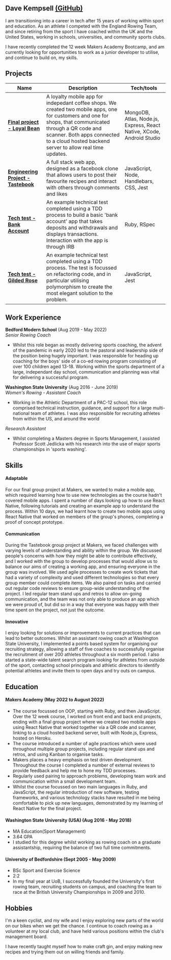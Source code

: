 ## Dave Kempsell [(GitHub)](https://github.com/davekempsell)

I am transitioning into a career in tech after 15 years of working within sport and education. As an athlete I competed with the England Rowing Team, and since retiring from the sport I have coached within the UK and the United States, working in schools, universities, and community sports clubs.

I have recently completed the 12 week Makers Academy Bootcamp, and am currently looking for opportunities to work as a junior developer to utilise, and continue to build on, my skills.

## Projects

| Name                         | Description       | Tech/tools        |
| ---------------------------- | ----------------- | ----------------- |
| [**Final project - Loyal Bean**](https://github.com/davekempsell/bean-app.git)| A loyalty mobile app for indepedant coffee shops. We created two mobile apps, one for customers and one for shops, that communicated through a QR code and scanner. Both apps connected to a cloud hosted backend server to allow real time updates.  | MongoDB, Atlas, Node.js, Express, React Native, XCode, Android Studio |
| [**Engineering Project - Tastebook**](https://github.com/davekempsell/tastebook.git) | A full stack web app, designed as a facebook clone that allows users to post their favourite recipes and interact with others through comments and likes | JavaScript, Node, Handlebars, CSS, Jest |
| [**Tech test - Bank Account**](https://github.com/davekempsell/bank_account_tech_test.git) | An example technical test completed using a TDD process to build a basic 'bank account' app that takes deposits and withdrawals and displays transactions. Interaction with the app is through IRB | Ruby, RSpec |
| [**Tech test - Gilded Rose**](https://github.com/davekempsell/gilded-rose-tech-test.git) | An example technical test completed using a TDD process. The test is focussed on refactoring code, and in particular utilising polymorphism to create the most elegant solution to the problem. | JavaScript, Jest |

## Work Experience

**Bedford Modern School** (Aug 2019 - May 2022)  
_Senior Rowing Coach_

- Whilst this role began as mostly delivering sports coaching, the advent of the pandemic in early 2020 led to the pastoral and leadership side of the position being hugely important. I was responsible for heading up coaching for the boys' side of a co-ed rowing program consisting of over 100 children aged 13-18. Working within the sports department of a large, independant day school, communication and planning was vital for delivering a successful program.

**Washington State University** (Aug 2016 - June 2019)  
_Women's Rowing - Assistant Coach_

- Working in the Athletic Department of a PAC-12 school, this role comprised technical instruction, guidance, and support for a large multi-national team of athletes. I was also responsible for recruiting athletes from within the US, and around the world

_Research Assistant_

- Whilst completing a Masters degree in Sports Management, I assisted Professor Scott Jedlicka with his research into the use of major sports championships in 'sports washing'.

## Skills

#### Adaptable

For our final group project at Makers, we wanted to make a mobile app, which required learning how to use new technologies as the course hadn't covered mobile apps. I spent a number of days looking up how to use React Native, following tutorials and creating an example app to understand the process. Within 10 days, we had learnt how to create two mobile apps using React Native that worked on members of the group's phones, completing a proof of concept prototype. 

#### Communication

During the Tastebook group project at Makers, we faced challenges with varying levels of understanding and ability within the group. We discussed people's concerns with how they might be able to contribute effectively, and I worked with the group to develop processes that would allow us to balance our aims of creating a working app, and ensuring everyone in the group was involved. We used agile processes to create work tickets that had a variety of complexity and used different technologies so that every group member could complete items. We also paired on tasks and carried out regular code reviews to ensure group-wide understanding of the project. I led regular team stand ups and retros to allow on-going communication, and the team was not only able to produce an app which we were proud of, but did so in a way that everyone was happy with their time spent on the project, not just the outcome.

#### Innovative

I enjoy looking for solutions or improvements to current practices that can lead to better outcomes. Whilst an assistant rowing coach at Washington State University, I implemented a points based system for organising our recruiting strategy, allowing a staff of five coaches to successfully organise the recruitment of over 200 athletes throughout a six month period. I also started a state-wide talent search program looking for athletes from outside of the sport, contacting school principals and athletic directors to identify potential athletes and invite them to open days and try outs on campus. 

## Education

#### Makers Academy (May 2022 to August 2022)
- The course focussed on OOP, starting with Ruby, and then JavaScript. Over the 12 week course, I worked on front end and back end projects, ending with a final group project where we created two mobile apps using React Native that worked together via a QR code and scanner, linking to a cloud hosted backend server, built with Node.js, Express, hosted on Heroku.
- The course introduced a number of agile practices which were used throughout multiple group projects, including regular stand ups and retros, and using Kanban to organise tasks.
- Makers places a heavy emphasis on test driven development. Throughout the course I completed a number of external reviews to provide feedback and help me to hone my TDD processes.
- Regularly used pairing to approach problems, developing team work and communication within a small development team.
- Whilst the course focussed on two main languages in Ruby, and JavaScript, the regular introduction of new software, testing frameworks, and various technology stacks have resulted in me being comfortable to pick up new languages, demonstrated by my learning of React Native for the final project.

#### Washington State University (USA) (Aug 2016 - May 2018)

- MA Education(Sport Management)
- 3.64 GPA
- I studied for this degree whilst working as rowing coach on a graduate assistantship, requiring the balance of two full time commitments.

#### University of Bedfordshire (Sept 2005 - May 2009)

- BSc Sport and Exercise Science
- 2:2
- In my final year at UoB, I successfully founded the University's first rowing team, recruiting students on campus, and coaching the team to race at the British University Championships in 2009 and 2010.

## Hobbies

I'm a keen cyclist, and my wife and I enjoy exploring new parts of the world on our bikes when we get the chance. I continue to coach rowing as a volunteer at my local club, and have held various positions within the club's management board.

I have recently taught myself how to make craft gin, and enjoy making new recipes and trying them out on willing friends and family.

